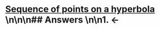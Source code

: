 # [Sequence of points on a hyperbola](https://projecteuler.net/problem=422) \n\n\n## Answers \n\n1. &larr;
